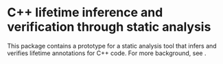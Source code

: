 # C++ lifetime inference and verification through static analysis

This package contains a prototype for a static analysis tool that infers
and verifies lifetime annotations for C++ code. For more background, see
<internal link>.
